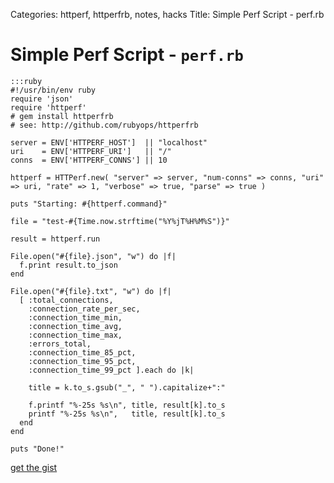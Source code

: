 Categories: httperf, httperfrb, notes, hacks
Title: Simple Perf Script - perf.rb

# Simple Perf Script - `perf.rb`

    :::ruby
    #!/usr/bin/env ruby
    require 'json'
    require 'httperf'
    # gem install httperfrb
    # see: http://github.com/rubyops/httperfrb

    server = ENV['HTTPERF_HOST']  || "localhost"
    uri    = ENV['HTTPERF_URI']   || "/"
    conns  = ENV['HTTPERF_CONNS'] || 10

    httperf = HTTPerf.new( "server" => server, "num-conns" => conns, "uri" => uri, "rate" => 1, "verbose" => true, "parse" => true )

    puts "Starting: #{httperf.command}"

    file = "test-#{Time.now.strftime("%Y%jT%H%M%S")}"

    result = httperf.run

    File.open("#{file}.json", "w") do |f|
      f.print result.to_json
    end

    File.open("#{file}.txt", "w") do |f|
      [ :total_connections,
        :connection_rate_per_sec,
        :connection_time_min,
        :connection_time_avg,
        :connection_time_max,
        :errors_total,
        :connection_time_85_pct,
        :connection_time_95_pct,
        :connection_time_99_pct ].each do |k|

        title = k.to_s.gsub("_", " ").capitalize+":"

        f.printf "%-25s %s\n", title, result[k].to_s
        printf "%-25s %s\n",   title, result[k].to_s
      end
    end

    puts "Done!"

[get the gist](https://gist.github.com/jmervine/5258983/)
